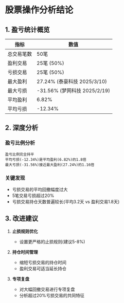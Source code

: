 # 股票操作分析结论

## 1. 盈亏统计概览

| 指标 | 数值 |
|------|------|
| 总交易笔数 | 50笔 |
| 盈利交易 | 25笔 (50%) |
| 亏损交易 | 25笔 (50%) |
| 最大盈利 | 27.24% (泰豪科技 2025/3/10) |
| 最大亏损 | -31.56% (梦网科技 2025/2/19) |
| 平均盈利 | 6.82% |
| 平均亏损 | -12.34% |

## 2. 深度分析

### 盈亏比例分析
```text
盈亏比例完全持平
平均亏损(-12.34%)是平均盈利(6.82%)的1.8倍
最大亏损(-31.56%)接近最大盈利(27.24%)的1.16倍
```

### 关键发现
- 亏损交易的平均回撤幅度过大
- 5笔交易亏损超过20%
- 亏损交易持仓天数普遍较长(平均3.2天 vs 盈利交易1.8天)

## 3. 改进建议

1. **止损规则优化**
   - 设置更严格的止损规则(建议5-8%)
   
2. **持仓时间管理**
   - 缩短亏损交易的持仓时间
   - 盈利交易可适当延长持仓

3. **专项复盘**
   - 对大幅回撤交易进行专项复盘
   - 分析超过20%亏损交易的共同特征

   
